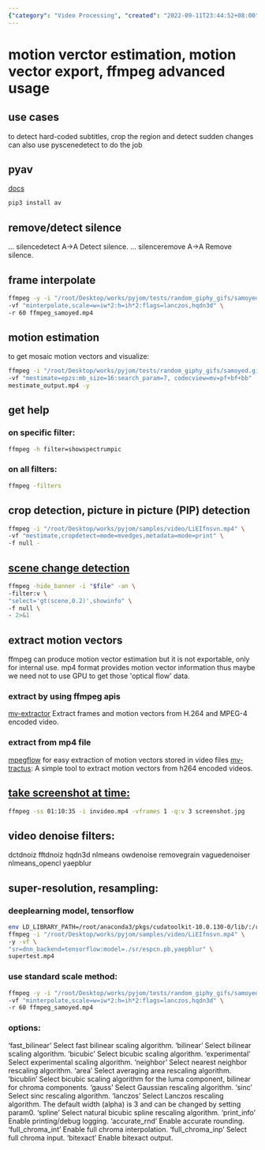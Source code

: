 ```yaml
---
{"category": "Video Processing", "created": "2022-09-11T23:44:52+08:00", "date": "2022-09-11 23:44:52", "description": "This article delves into motion vector extraction, scene change detection, subtitle removal, and frame interpolation using PyAV with FFmpeg. Additionally, it covers FFmpeg's image resizing algorithms such as 'sinc', 'lanczos', and 'spline'. The article also explores logging options, rounding methods, chroma interpolation, luma/chroma component handling, and the 'bitexact' option for exact pixel handling.", "modified": "2022-09-13T02:20:37+08:00", "tags": ["FFmpeg", "PyAV", "video interpolation", "frame extraction", "video extractor", "video transition", "video processing", "motion vector extraction", "scene change detection", "subtitle removal", "frame interpolation", "FFmpeg image resizing algorithms"], "title": "motion vector estimation, motion vector export, ffmpeg advanced usage"}
---
```

# motion verctor estimation, motion vector export, ffmpeg advanced usage
## use cases
to detect hard-coded subtitles, crop the region and detect sudden changes
can also use pyscenedetect to do the job
## pyav
[docs](https://pyav.org/docs/stable/)
```bash
pip3 install av
```
## remove/detect silence
... silencedetect     A->A       Detect silence.
... silenceremove     A->A       Remove silence.
## frame interpolate
```bash
ffmpeg -y -i "/root/Desktop/works/pyjom/tests/random_giphy_gifs/samoyed.gif" \
-vf "minterpolate,scale=w=iw*2:h=ih*2:flags=lanczos,hqdn3d" \
-r 60 ffmpeg_samoyed.mp4
```
## motion estimation
to get mosaic motion vectors and visualize:
```bash
ffmpeg -i "/root/Desktop/works/pyjom/tests/random_giphy_gifs/samoyed.gif" \
-vf "mestimate=epzs:mb_size=16:search_param=7, codecview=mv=pf+bf+bb"  \
mestimate_output.mp4 -y
```
## get help
### on specific filter:
```bash
ffmpeg -h filter=showspectrumpic
```
### on all filters:
```bash
ffmpeg -filters
```
## crop detection, picture in picture (PIP) detection
```bash
ffmpeg -i "/root/Desktop/works/pyjom/samples/video/LiEIfnsvn.mp4" \
-vf "mestimate,cropdetect=mode=mvedges,metadata=mode=print" \
-f null -
```
## [scene change detection](https://brontosaurusrex.github.io/2019/03/11/ffmpeg-scene-detection/)
```bash
ffmpeg -hide_banner -i "$file" -an \
-filter:v \
"select='gt(scene,0.2)',showinfo" \
-f null \
- 2>&1
```
## extract motion vectors
ffmpeg can produce motion vector estimation but it is not exportable, only for internal use.
mp4 format provides motion vector information thus maybe we need not to use GPU to get those 'optical flow' data.
### extract by using ffmpeg apis
[mv-extractor](https://github.com/LukasBommes/mv-extractor) Extract frames and motion vectors from H.264 and MPEG-4 encoded video.
### extract from mp4 file
[mpegflow](https://github.com/vadimkantorov/mpegflow) for easy extraction of motion vectors stored in video files
[mv-tractus](https://github.com/jishnujayakumar/MV-Tractus): A simple tool to extract motion vectors from h264 encoded videos.
## [take screenshot at time:](https://write.corbpie.com/taking-screenshot-with-ffmpeg/#:~:text=To%20take%20a%20screenshot%20or%20save%20a%20frame,means%20the%20frame%20number%20at%20the%20time%20specified.)
```bash
ffmpeg -ss 01:10:35 -i invideo.mp4 -vframes 1 -q:v 3 screenshot.jpg
```
## video denoise filters:
dctdnoiz fftdnoiz hqdn3d nlmeans owdenoise removegrain vaguedenoiser nlmeans_opencl yaepblur
## super-resolution, resampling:
### deeplearning model, tensorflow
```bash
env LD_LIBRARY_PATH=/root/anaconda3/pkgs/cudatoolkit-10.0.130-0/lib/:/root/anaconda3/pkgs/cudnn-7.6.5-cuda10.0_0/lib/:$LD_LIBRARY_PATH \
ffmpeg -i "/root/Desktop/works/pyjom/samples/video/LiEIfnsvn.mp4" \
-y -vf \
"sr=dnn_backend=tensorflow:model=./sr/espcn.pb,yaepblur" \
supertest.mp4
```
### use standard scale method:
```bash
ffmpeg -y -i "/root/Desktop/works/pyjom/tests/random_giphy_gifs/samoyed.gif"\
-vf "minterpolate,scale=w=iw*2:h=ih*2:flags=lanczos,hqdn3d" \
-r 60 ffmpeg_samoyed.mp4
```
### options:
‘fast_bilinear’
Select fast bilinear scaling algorithm.
‘bilinear’
Select bilinear scaling algorithm.
‘bicubic’
Select bicubic scaling algorithm.
‘experimental’
Select experimental scaling algorithm.
‘neighbor’
Select nearest neighbor rescaling algorithm.
‘area’
Select averaging area rescaling algorithm.
‘bicublin’
Select bicubic scaling algorithm for the luma component, bilinear for chroma components.
‘gauss’
Select Gaussian rescaling algorithm.
‘sinc’
Select sinc rescaling algorithm.
‘lanczos’
Select Lanczos rescaling algorithm. The default width (alpha) is 3 and can be changed by setting param0.
‘spline’
Select natural bicubic spline rescaling algorithm.
‘print_info’
Enable printing/debug logging.
‘accurate_rnd’
Enable accurate rounding.
‘full_chroma_int’
Enable full chroma interpolation.
‘full_chroma_inp’
Select full chroma input.
‘bitexact’
Enable bitexact output.